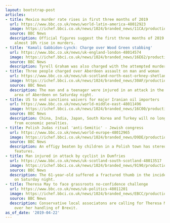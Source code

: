 ```yaml
---
layout: bootstrap-post
articles:
- title: Mexico murder rate rises in first three months of 2019
  url: https://www.bbc.co.uk/news/world-latin-america-48012923
  image: https://ichef.bbci.co.uk/news/1024/branded_news/11CA/production/_106545540_fa02715e-b88a-42f8-b499-2220ee5a3b9e.jpg
  source: BBC News
  description: Official figures suggest the first three months of 2019 have seen an
    almost 10% rise in murders.
- title: 'Kamali Gabbidon-Lynck: Charge over Wood Green stabbing'
  url: https://www.bbc.co.uk/news/uk-england-london-48014574
  image: https://ichef.bbci.co.uk/news/1024/branded_news/16E62/production/_105849739_kamaligabbidon-lynck.jpg
  source: BBC News
  description: Tyrell Graham was also charged with the attempted murder of a 20-year-old.
- title: Three people charged over Aberdeen assault on man and woman
  url: https://www.bbc.co.uk/news/uk-scotland-north-east-orkney-shetland-48014843
  image: https://ichef.bbci.co.uk/news/1024/branded_news/30AF/production/_106536421_aberdeen.jpg
  source: BBC News
  description: The man and a teenager were injured in an attack in the Union Terrace
    area of Aberdeen on Saturday night.
- title: US to end sanctions waivers for major Iranian oil importers
  url: https://www.bbc.co.uk/news/world-middle-east-48011496
  image: https://ichef.bbci.co.uk/news/1024/branded_news/16C00/production/_106548139_f67979e6-83c7-4f1c-84ae-d2cf49cd46c8.jpg
  source: BBC News
  description: China, India, Japan, South Korea and Turkey will no longer be exempt
    from economic penalties.
- title: Polish Judas ritual 'anti-Semitic' - Jewish congress
  url: https://www.bbc.co.uk/news/world-europe-48012965
  image: https://ichef.bbci.co.uk/news/1024/branded_news/D9DE/production/_106547755_pruchnik97picgetty.jpg
  source: BBC News
  description: An effigy beaten by children in a Polish town has stereotypical Jewish
    features.
- title: Man injured in attack by cyclist in Dumfries
  url: https://www.bbc.co.uk/news/uk-scotland-south-scotland-48013517
  image: https://ichef.bbci.co.uk/news/1024/branded_news/9190/production/_106546273_d40adb3e-8918-49f3-9352-d1ee950f474e.jpg
  source: BBC News
  description: The 61-year-old suffered a fractured thumb in the incident in Dumfries
    on Saturday night.
- title: Theresa May to face grassroots no-confidence challenge
  url: https://www.bbc.co.uk/news/uk-politics-48011201
  image: https://ichef.bbci.co.uk/news/1024/branded_news/EBCC/production/_106546306_hi053505558.jpg
  source: BBC News
  description: Conservative local associatons are calling for Theresa May to resign
    over her handling of Brexit.
as_of_date: '2019-04-22'
---
```



